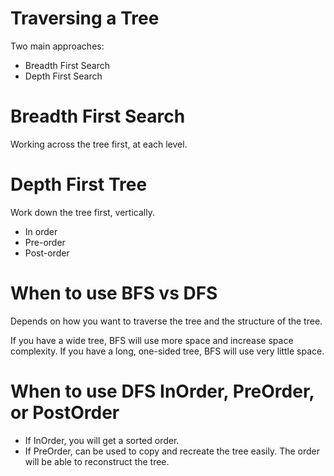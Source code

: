 # Traversing a Tree

Two main approaches:

- Breadth First Search
- Depth First Search

# Breadth First Search

Working across the tree first, at each level.

# Depth First Tree

Work down the tree first, vertically.

- In order
- Pre-order
- Post-order

# When to use BFS vs DFS

Depends on how you want to traverse the tree and the structure of the tree.

If you have a wide tree, BFS will use more space and increase space complexity.
If you have a long, one-sided tree, BFS will use very little space.

# When to use DFS InOrder, PreOrder, or PostOrder

- If InOrder, you will get a sorted order.
- If PreOrder, can be used to copy and recreate the tree easily. The order will be able to reconstruct the tree.
